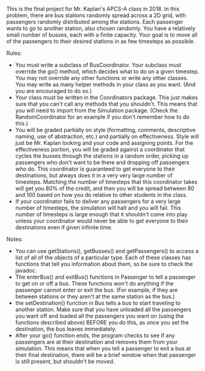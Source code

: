 This is the final project for Mr. Kaplan's APCS-A class in 2018. In this problem, there are bus stations randomly spread across a 2D grid, with passengers randomly distributed among the stations. Each passenger wants to go to another station, also chosen randomly. You have a relatively small number of busses, each with a finite capacity. Your goal is to move all of the passengers to their desired stations in as few timesteps as possible.

Rules:
- You must write a subclass of BusCoordinator. Your subclass must override the go() method, which decides what to do on a given timestep. You may not override any other functions or write any other classes. You may write as many helper methods in your class as you want. (And you are encouraged to do so.)
- Your class must be written in the Coordinators package. This just makes sure that you can't call any methods that you shouldn't. This means that you will need to import from the Simulation package. (Check the RandomCoordinator for an example if you don't remember how to do this.)
- You will be graded partially on style (formatting, comments, descriptive naming, use of abstraction, etc.) and partially on effectiveness. Style will just be Mr. Kaplan looking and your code and assigning points. For the effectiveness portion, you will be graded against a coordinator that cycles the busses through the stations in a random order, picking up passengers who don't want to be there and dropping off passengers who do. This coordinator is guaranteed to get everyone to their destinations, but always does it in a very very large number of timesteps. Matching the number of timesteps that this coordinator takes will get you 80% of the credit, and then you will be spread between 80 and 100 based on how you do relative to other students in the class.
- If your coordinator fails to deliver any passengers for a very large number of timesteps, the simulation will halt and you will fail. This number of timesteps is large enough that it shouldn't come into play unless your coordinator would never be able to get everyone to their destinations even if given infinite time.

Notes:
- You can use getStations(), getBusses() and getPassengers() to access a list of all of the objects of a particular type. Each of these classes has functions that tell you information about them, so be sure to check the javadoc.
- The enterBus() and exitBus() functions in Passenger to tell a passenger to get on or off a bus. These functions won't do anything if the passenger cannot enter or exit the bus. (For example, if they are between stations or they aren't at the same station as the bus.)
- the setDestination() function in Bus tells a bus to start traveling to another station. Make sure that you have unloaded all the passengers you want off and loaded all the passengers you want on (using the functions described above) BEFORE you do this, as once you set the destination, the bus leaves immediately.
- After your go() function ends, the program checks to see if any passengers are at their destination and removes them from your simulation. This means that when you tell a passenger to exit a bus at their final destination, there will be a brief window when that passenger is still present, but shouldn't be moved.
